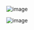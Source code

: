 ![image](https://github.com/MujeebDawar/emotion-recognition-python-Deep-Face-/assets/68501050/1212fbd4-5d4d-4d13-b5b2-4e3d86d9608c)

![image](https://github.com/MujeebDawar/emotion-recognition-python-Deep-Face-/assets/68501050/344ab8aa-c3da-46a6-9bfe-5b6527044fda)


